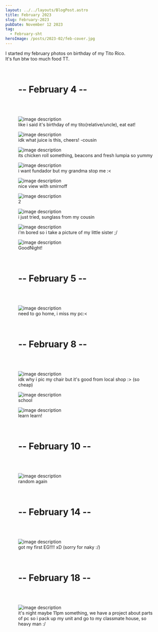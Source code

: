 ```yaml
---
layout: ../../layouts/BlogPost.astro
title: February 2023
slug: February-2023
pubDate: November 12 2023
tag:
  - February-sht
heroImage: /posts/2023-02/feb-cover.jpg
---
```


I started my february photos on birthday of my Tito Rico.<br>
It's fun btw too much food TT.

<figure class="w-lg text-3xl text-center bold font-mplus">
<br>
<h1>-- February 4 --</h1> 
<br>
<br>
</figure>

<figure class="w-lg">
  <img class="max-w-full h-auto rounded-lg drop-shadow-2xl" src="/posts/2023-02/feb-1.jpg" alt="image description">
  <figcaption class="mt-3 mb-8 text-base text-center opacity-70">like i said it's birthday of my tito(relative/uncle), eat eat!</figcaption>
</figure>

<figure class="w-lg">
  <img class="max-w-full h-auto rounded-lg drop-shadow-2xl" src="/posts/2023-02/feb-2.jpg" alt="image description">
  <figcaption class="mt-3 mb-8 text-base text-center opacity-70">idk what juice is this, cheers! -cousin</figcaption>
</figure>

<figure class="w-lg">
  <img class="max-w-full h-auto rounded-lg drop-shadow-2xl" src="/posts/2023-02/feb-3.jpg" alt="image description">
  <figcaption class="mt-3 mb-8 text-base text-center opacity-70">its chicken roll something, beacons and fresh lumpia so yummy</figcaption>
</figure>

<figure class="w-lg">
  <img class="max-w-full h-auto rounded-lg drop-shadow-2xl" src="/posts/2023-02/feb-4.jpg" alt="image description">
  <figcaption class="mt-3 mb-8 text-base text-center opacity-70">i want fundador but my grandma stop me :<</figcaption>
</figure>

<figure class="w-lg">
  <img class="max-w-full h-auto rounded-lg drop-shadow-2xl" src="/posts/2023-02/feb-5.jpg" alt="image description">
  <figcaption class="mt-3 mb-8 text-base text-center opacity-70">nice view with smirnoff</figcaption>
</figure>

<figure class="w-lg">
  <img class="max-w-full h-auto rounded-lg drop-shadow-2xl" src="/posts/2023-02/feb-6.jpg" alt="image description">
  <figcaption class="mt-3 mb-8 text-base text-center opacity-70">2</figcaption>
</figure>

<figure class="w-lg">
  <img class="max-w-full h-auto rounded-lg drop-shadow-2xl" src="/posts/2023-02/feb-7.jpg" alt="image description">
  <figcaption class="mt-3 mb-8 text-base text-center opacity-70">i just tried, sunglass from my cousin </figcaption>
</figure>

<figure class="w-lg">
  <img class="max-w-full h-auto rounded-lg drop-shadow-2xl" src="/posts/2023-02/feb-8.jpg" alt="image description">
  <figcaption class="mt-3 mb-8 text-base text-center opacity-70">i'm bored so i take a picture of my little sister ;/ </figcaption>
</figure>

<figure class="w-lg">
  <img class="max-w-full h-auto rounded-lg drop-shadow-2xl" src="/posts/2023-02/feb-9.jpg" alt="image description">
  <figcaption class="mt-3 mb-8 text-base text-center opacity-70">GoodNight!</figcaption>
</figure>

<figure class="w-lg text-3xl text-center bold font-mplus">
<br>
<h1>-- February 5 --</h1> 
<br>
<br>
</figure>

<figure class="w-lg">
  <img class="max-w-full h-auto rounded-lg drop-shadow-2xl" src="/posts/2023-02/feb-10.jpg" alt="image description">
  <figcaption class="mt-3 mb-8 text-base text-center opacity-70">need to go home, i miss my pc:<</figcaption>
</figure>

<figure class="w-lg text-3xl text-center bold font-mplus">
<br>
<h1>-- February 8 --</h1> 
<br>
<br>
</figure>

<figure class="w-lg">
  <img class="max-w-full h-auto rounded-lg drop-shadow-2xl" src="/posts/2023-02/feb-11.jpg" alt="image description">
  <figcaption class="mt-3 mb-8 text-base text-center opacity-70">idk why i pic my chair but it's good from local shop :> (so cheap)</figcaption>
</figure>

<figure class="w-lg">
  <img class="max-w-full h-auto rounded-lg drop-shadow-2xl" src="/posts/2023-02/feb-12.jpg" alt="image description">
  <figcaption class="mt-3 mb-8 text-base text-center opacity-70">school</figcaption>
</figure>

<figure class="w-lg">
  <img class="max-w-full h-auto rounded-lg drop-shadow-2xl" src="/posts/2023-02/feb-13.jpg" alt="image description">
  <figcaption class="mt-3 mb-8 text-base text-center opacity-70">learn learn!</figcaption>
</figure>

<figure class="w-lg text-3xl text-center bold font-mplus">
<br>
<h1>-- February 10 --</h1> 
<br>
<br>
</figure>

<figure class="w-lg">
  <img class="max-w-full h-auto rounded-lg drop-shadow-2xl" src="/posts/2023-02/feb-14.jpg" alt="image description">
  <figcaption class="mt-3 mb-8 text-base text-center opacity-70">random again</figcaption>
</figure>

<figure class="w-lg text-3xl text-center bold font-mplus">
<br>
<h1>-- February 14 --</h1> 
<br>
<br>
</figure>

<figure class="w-lg">
  <img class="max-w-full h-auto rounded-lg drop-shadow-2xl" src="/posts/2023-02/feb-15.jpeg" alt="image description">
  <figcaption class="mt-3 mb-8 text-base text-center opacity-70">got my first EG!!!! xD (sorry for naky :/)</figcaption>
</figure>

<figure class="w-lg text-3xl text-center bold font-mplus">
<br>
<h1>-- February 18 --</h1> 
<br>
<br>
</figure>

<figure class="w-lg">
  <img class="max-w-full h-auto rounded-lg drop-shadow-2xl" src="/posts/2023-02/feb-16.jpg" alt="image description">
  <figcaption class="mt-3 mb-8 text-base text-center opacity-70">it's night maybe 11pm something, we have a project about parts of pc so i pack up my unit and go to my classmate house, so heavy man :/</figcaption>
</figure>